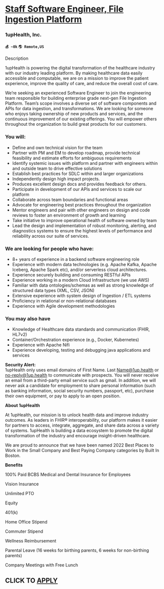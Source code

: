 # [Staff Software Engineer, File Ingestion Platform](https://www.remotewlb.com/apply/staff-software-engineer-file-ingestion-platform)  
### 1upHealth, Inc.  
#### `💰 ~0k` `🌎 Remote,US`  

Description

1upHealth is powering the digital transformation of the healthcare industry with our industry leading platform. By making healthcare data easily accessible and computable, we are on a mission to improve the patient experience, improve the quality of care, and reduce the overall cost of care.

We’re seeking an experienced Software Engineer to join the engineering team responsible for building enterprise grade next-gen File Ingestion Platform. Team’s scope involves a diverse set of software components and APIs for data ingestion, and transformations. We are looking for someone who enjoys taking ownership of new products and services, and the continuous improvement of our existing offerings. You will empower others throughout the organization to build great products for our customers.

### **You will:**

  * Define and own technical vision for the team
  * Partner with PM and EM to develop roadmap, provide technical feasibility and estimate efforts for ambiguous requirements
  * Identify systemic issues with platform and partner with engineers within and outside team to drive effective solutions
  * Establish best practices for SDLC within and larger organizations
  * Independently design high impact projects. 
  * Produces excellent design docs and provides feedback for others.
  * Participate in development of our APIs and services to scale our platform
  * Collaborate across team boundaries and functional areas
  * Advocate for engineering best practices throughout the organization
  * Mentor engineers and pair with other engineers on design and code reviews to foster an environment of growth and learning 
  * Take initiative to improve operational health of software owned by team
  * Lead the design and implementation of robust monitoring, alerting, and diagnostics systems to ensure the highest levels of performance and reliability across our suite of services.

### **We are looking for people who have:**

  * 8+ years of experience in a backend software engineering role 
  * Experience with modern data technologies (e.g. Apache Kafka, Apache Iceberg, Apache Spark etc), and/or serverless cloud architectures.
  * Experience securely building and consuming RESTful APIs
  * Experience working in a modern Cloud Infrastructure (we use AWS)
  * Familiar with data ontologies/schemas as well as strong knowledge of structured data types (XML, CSV, JSON)
  * Extensive experience with system design of Ingestion / ETL systems
  * Proficiency in relational or non-relational databases
  * Experience with Agile development methodologies

### **You may also have**

  * Knowledge of Healthcare data standards and communication (FHIR, HL7v2)
  * Container/Orchestration experience (e.g., Docker, Kubernetes)
  * Experience with Apache Nifi
  * Experience developing, testing and debugging java applications and services

**Security Alert:**  
1upHealth only uses email domains of First Name. Last Name@1up.health or no-reply@1up.health to communicate with prospects. You will never receive an email from a third-party email service such as gmail. In addition, we will never ask a candidate for employment to share personal information (such as banking information, social security numbers, passport, etc), purchase their own equipment, or pay to apply to an open position.

 **About 1upHealth**

At 1upHealth, our mission is to unlock health data and improve industry outcomes. As leaders in FHIR® interoperability, our platform makes it easier for partners to access, integrate, aggregate, and share data across a variety of systems. 1upHealth is building a data ecosystem to promote the digital transformation of the industry and encourage insight-driven healthcare.

We are proud to announce that we have been named 2022 Best Places to Work in the Small Company and Best Paying Company categories by Built In Boston.

**Benefits**

100% Paid BCBS Medical and Dental Insurance for Employees

Vision Insurance

Unlimited PTO

Equity

401(k)

Home Office Stipend

Commuter Stipend

Wellness Reimbursement

Parental Leave (16 weeks for birthing parents, 6 weeks for non-birthing parents)

Company Meetings with Free Lunch

  
## CLICK TO [APPLY](https://www.remotewlb.com/apply/staff-software-engineer-file-ingestion-platform)

